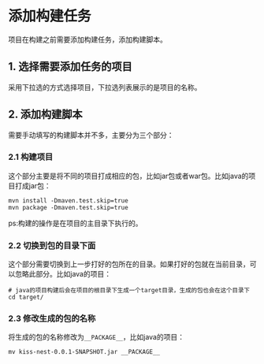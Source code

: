 # 添加构建任务

项目在构建之前需要添加构建任务，添加构建脚本。

## 1. 选择需要添加任务的项目

采用下拉选的方式选择项目，下拉选列表展示的是项目的名称。

## 2. 添加构建脚本

需要手动填写的构建脚本并不多，主要分为三个部分：

### 2.1 构建项目

这个部分主要是将不同的项目打成相应的包，比如jar包或者war包。比如java的项目打成jar包：
```
mvn install -Dmaven.test.skip=true
mvn package -Dmaven.test.skip=true
```
ps:构建的操作是在项目的主目录下执行的。

### 2.2 切换到包的目录下面

这个部分需要切换到上一步打好的包所在的目录。如果打好的包就在当前目录，可以忽略此部分。比如java的项目：
```
# java的项目构建后会在项目的根目录下生成一个target目录，生成的包也会在这个目录下
cd target/
```

### 2.3 修改生成的包的名称

将生成的包的名称修改为`__PACKAGE__`，比如java的项目：
```
mv kiss-nest-0.0.1-SNAPSHOT.jar __PACKAGE__
```

